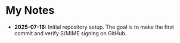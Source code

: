 # My Notes

- **2025-07-16:** Initial repository setup. The goal is to make the first commit and verify S/MIME signing on GitHub.
